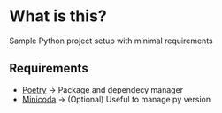 # What is this?

Sample Python project setup with minimal requirements

## Requirements

- [Poetry](https://github.com/python-poetry/poetry) -> Package and dependecy manager
- [Minicoda](https://docs.conda.io/en/latest/miniconda.html) -> (Optional) Useful to manage py version
